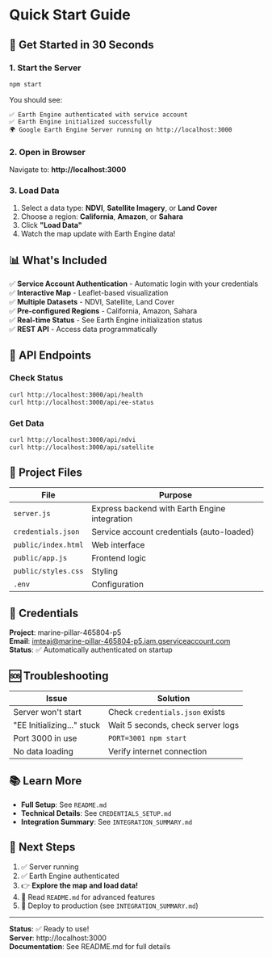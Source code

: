 # Quick Start Guide

## 🚀 Get Started in 30 Seconds

### 1. Start the Server
```bash
npm start
```

You should see:
```
✅ Earth Engine authenticated with service account
✅ Earth Engine initialized successfully
🌍 Google Earth Engine Server running on http://localhost:3000
```

### 2. Open in Browser
Navigate to: **http://localhost:3000**

### 3. Load Data
1. Select a data type: **NDVI**, **Satellite Imagery**, or **Land Cover**
2. Choose a region: **California**, **Amazon**, or **Sahara**
3. Click **"Load Data"**
4. Watch the map update with Earth Engine data!

## 📊 What's Included

✅ **Service Account Authentication** - Automatic login with your credentials  
✅ **Interactive Map** - Leaflet-based visualization  
✅ **Multiple Datasets** - NDVI, Satellite, Land Cover  
✅ **Pre-configured Regions** - California, Amazon, Sahara  
✅ **Real-time Status** - See Earth Engine initialization status  
✅ **REST API** - Access data programmatically  

## 🔗 API Endpoints

### Check Status
```bash
curl http://localhost:3000/api/health
curl http://localhost:3000/api/ee-status
```

### Get Data
```bash
curl http://localhost:3000/api/ndvi
curl http://localhost:3000/api/satellite
```

## 📁 Project Files

| File | Purpose |
|------|---------|
| `server.js` | Express backend with Earth Engine integration |
| `credentials.json` | Service account credentials (auto-loaded) |
| `public/index.html` | Web interface |
| `public/app.js` | Frontend logic |
| `public/styles.css` | Styling |
| `.env` | Configuration |

## 🔑 Credentials

**Project**: marine-pillar-465804-p5  
**Email**: imteaj@marine-pillar-465804-p5.iam.gserviceaccount.com  
**Status**: ✅ Automatically authenticated on startup

## 🆘 Troubleshooting

| Issue | Solution |
|-------|----------|
| Server won't start | Check `credentials.json` exists |
| "EE Initializing..." stuck | Wait 5 seconds, check server logs |
| Port 3000 in use | `PORT=3001 npm start` |
| No data loading | Verify internet connection |

## 📚 Learn More

- **Full Setup**: See `README.md`
- **Technical Details**: See `CREDENTIALS_SETUP.md`
- **Integration Summary**: See `INTEGRATION_SUMMARY.md`

## 🎯 Next Steps

1. ✅ Server running
2. ✅ Earth Engine authenticated
3. 👉 **Explore the map and load data!**
4. 📖 Read `README.md` for advanced features
5. 🚀 Deploy to production (see `INTEGRATION_SUMMARY.md`)

---

**Status**: ✅ Ready to use!  
**Server**: http://localhost:3000  
**Documentation**: See README.md for full details

